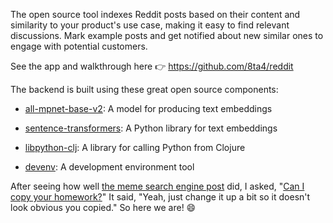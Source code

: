 The open source tool indexes Reddit posts based on their content and similarity to your product's use case, making it easy to find relevant discussions. Mark example posts and get notified about new similar ones to engage with potential customers.

See the app and walkthrough here 👉 https://github.com/8ta4/reddit

The backend is built using these great open source components:

- [all-mpnet-base-v2](https://huggingface.co/sentence-transformers/all-mpnet-base-v2): A model for producing text embeddings

- [sentence-transformers](https://github.com/UKPLab/sentence-transformers): A Python library for text embeddings

- [libpython-clj](https://github.com/clj-python/libpython-clj): A library for calling Python from Clojure

- [devenv](https://github.com/cachix/devenv): A development environment tool

After seeing how well [the meme search engine post](https://old.reddit.com/r/selfhosted/comments/1e3x6l0/i_built_a_free_open_source_locally_hosted_search/) did, I asked, "[Can I copy your homework?](https://knowyourmeme.com/memes/can-i-copy-your-homework)" It said, "Yeah, just change it up a bit so it doesn't look obvious you copied." So here we are! 😄
